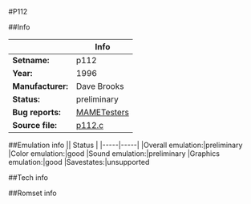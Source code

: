 #P112

##Info

||Info|
|-----|-----|
|**Setname:**|p112
|**Year:**|1996
|**Manufacturer:**|Dave Brooks
|**Status:**|preliminary
|**Bug reports:**|[MAMETesters](http://mametesters.org/view_all_set.php?type=1&temporary=y&search=p112.c)
|**Source file:**|[p112.c](https://github.com/mamedev/mame/blob/master/src/mess/drivers/p112.c)

##Emulation info
|| Status |
|-----|-----|
|Overall emulation:|preliminary
|Color emulation:|good
|Sound emulation:|preliminary
|Graphics emulation:|good
|Savestates:|unsupported

##Tech info

##Romset info

<!--- START OF EDITED COMMENT DO NOT TOUCH TEXT ABOVE-->
